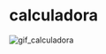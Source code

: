 # calculadora
![gif_calculadora](https://user-images.githubusercontent.com/116043762/199361656-27935cf6-d0d7-4288-a448-748190a8edd3.gif)


